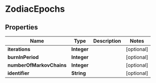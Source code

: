 # ZodiacEpochs

## Properties
Name | Type | Description | Notes
------------ | ------------- | ------------- | -------------
**iterations** | **Integer** |  |  [optional]
**burnInPeriod** | **Integer** |  |  [optional]
**numberOfMarkovChains** | **Integer** |  |  [optional]
**identifier** | **String** |  |  [optional]
